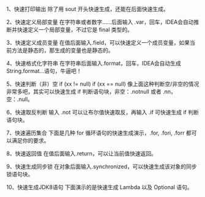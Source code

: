 1、快速打印输出
除了用 sout 开头快速生成，还能在后面快速生成。

2、快速定义局部变量
在字符串或者数字……后面输入 .var，回车，IDEA会自动推断并快速定义一个局部变量，不过它是 final 类型的。

3、快速定义成员变量
在值后面输入.field，可以快速定义一个成员变量，如果当前方法是静态的，那生成的变量也是静态的。

4、快速格式化字符串
在字符串后面输入.format，回车，IDEA会自动生成 String.format...语句，牛逼吧！

5、快速判断（非）空
if (xx != null)
if (xx == null)
像上面这种判断空/非空的情况非常多吧，其实可以快速生成 if 判断语句块，非空：.notnull 或者 .nn，空：.null。

6、快速取反判断
输入 .not 可以让布尔值快速取反，再输入 .if 可快速生成 if 判断语句块。

7、快速遍历集合
下面是几种 for 循环语句的快速生成演示，.for, .fori, .forr 都可以满足你的要求。

8、快速返回值
在值后面输入.return，可以让当前值快速返回。

9、快速生成同步锁
在对象后面输入.synchronized，可以快速生成该对象的同步锁语句块。

10、快速生成JDK8语句
下面演示的是快速生成 Lambda 以及 Optional 语句。